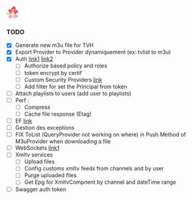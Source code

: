 ﻿![alt text](https://github.com/Fazzani/Synker2/blob/master/WebClient/wwwroot/favicon-32x32.png?raw=true)
### TODO
- [x] Generate new m3u file for TVH
- [x] Export Provider to Provider dynamiquement (ex: tvlist to m3u)
- [x] Auth [link1](https://blogs.msdn.microsoft.com/webdev/2017/04/06/jwt-validation-and-authorization-in-asp-net-core/ ) [link2](http://luizcarlosfaria.net/blog/jwt-no-asp-net-core-standalone/)
  - [ ] Authorize based policy and roles
  - [ ] token encrypt by certif
  - [ ] Custom Security Providers [link](https://stormpath.com/blog/store-protect-sensitive-data-dotnet-core)
  - [ ] Add filter for set the Principal from token
- [ ] Attach playlists to users (add user to playlists)
- [ ] Perf :
  - [ ] Compress
  - [ ] Cache file response (Etag)
- [ ] EF [link](https://github.com/PomeloFoundation/Pomelo.EntityFrameworkCore.MySql/blob/master/README.md)
- [ ] Gestion des exceptions
- [ ] FIX ToList (QueryProvider not working on where) in Push Method of M3uProvider when downloading a file
- [ ] WebSockets [link1](https://docs.microsoft.com/en-us/aspnet/core/fundamentals/websockets)
- [ ] Xmltv services
  - [ ] Upload files
  - [ ] Config customs xmltv feeds from channels and by user
  - [ ] Purge uploaded files
  - [ ] Get Epg for XmltvCompnent by channel and dateTime range
- [ ] Swagger auth token